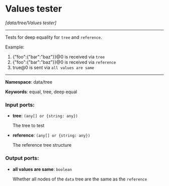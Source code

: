 # Values tester

_[data/tree/Values tester]_

---

Tests for deep equality for `tree` and `reference`.

Example:
1. {"foo":{"bar":"baz"}}@0 is received via `tree`
2. {"foo":{"bar":"baz"}}@0 is received via `reference`
3. true@0 is sent via `all values are same`

---

__Namespace__: data/tree

__Keywords__: equal, tree, deep equal

### Input ports:

* __tree__: ` (any[] or {string: any}) `

    The tree to test


* __reference__: ` (any[] or {string: any}) `

    The reference tree structure

### Output ports:

* __all values are same__: ` boolean `

    Whether all nodes of the `data` tree are the same as the `reference`

